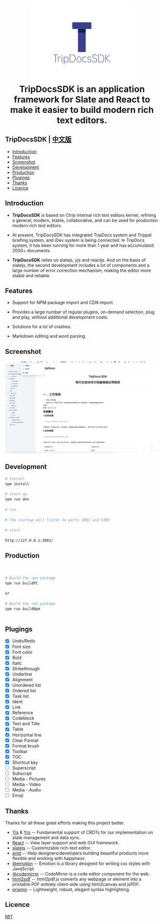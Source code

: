 <div align="center">

<h1 style="border-bottom: none">
     <img width="350" src="tripdocslogo.png" alt="logo" /><br />
    TripDocsSDK is an application  framework for Slate and React to make it easier to build modern rich text editors.
    <br>
</h1>

</div>

## TripDocsSDK | [中文版](readme.md)



<!-- MarkdownTOC -->

- [Introduction](#Introduction) 
- [Features](#Features) 
- [Screenshot](#Screenshot) 
- [Development](#Development) 
- [Production](#Production) 
- [Plugings](#Plugings) 
- [Thanks](#Thanks) 
- [Licence](#Licence)

<!-- /MarkdownTOC -->

## Introduction

 + **TripDocsSDK** is based on Ctrip internal  rich text editors kernel, refining a general, modern, stable, collaborative, and can be used for production  modern rich text editors.
 
+ At present, TripDocsSDK has integrated TripDocs system and Trippal briefing system, and iDev system is being connected. In TripDocs system, it has been running for more than 1 year and has accumulated 2000+ documents.
 
+ **TripDocsSDK** relies on slatejs, yjs and reactjs. And on the basis of slatejs, the second development  includes a lot of components and a large number of error correction mechanism, making the editor more stable and reliable.

## Features

- Support for NPM package import and CDN import.

- Provides a large number of regular plugins, on-demand selection, plug and play, without additional development costs.

- Solutions for a lot of crashes.

- Markdown editing and word parsing.

## Screenshot
![Screenshot](/tripdocs.png)

## Development

```bash
# Install
npm install

# start up
npm run dev

# run 

# The startup will listen to ports 3001 and 5385

# visit

http://127.0.0.1:3001/

```

## Production

```bash


# Build the npm package
npm run buildPC 

or

# Build the cdn package
npm run buildNpm 



```


## Plugings

- [x] Undo/Redo 
- [x] Font size 
- [x] Font color 
- [x] Bold 
- [x] Italic
- [x] Strikethrough
- [x] Underline 
- [x] Alignment 
- [x] Unordered list 
- [x] Ordered list 
- [x] Task list 
- [x] Ident
- [x] Link 
- [x] Reference
- [x] Codeblock
- [x] Text and Title
- [x] Table 
- [x] Horizontal line
- [x] Clear Format
- [x] Format brush 
- [x] Toolbar 
- [x] TOC 
- [x] Shortcut key 
- [ ] Superscript 
- [ ] Subscript 
- [ ] Media - Pictures 
- [ ] Media - Video 
- [ ] Media - Audio 
- [ ] Emoji

## Thanks

Thanks for all these great efforts  making this project better.

- [Yjs](https://github.com/yjs/yjs) & [Yrs](https://github.com/y-crdt/y-crdt) -- Fundamental support of CRDTs for our implementation on state management and data sync.
- [React](https://github.com/facebook/react) -- View layer support and web GUI framework.
- [slatejs](https://github.com/ianstormtaylor/slate) -- Customizable rich-text editor.
- [antd](https://ant.design/) -- Help designers/developers building beautiful products more flexible and working with happiness
- [@emotion](https://emotion.sh/docs/introduction) -- Emotion is a library designed for writing css styles with JavaScript.
- [@codemirror](https://codemirror.net/) -- CodeMirror is a code editor component for the web.
- [html2pdf](https://github.com/eKoopmans/html2pdf.js) -- html2pdf.js converts any webpage or element into a printable PDF entirely client-side using html2canvas and jsPDF.
- [prismjs](https://github.com/PrismJS/prism) -- Lightweight, robust, elegant syntax highlighting.

## Licence

[MIT](./License.md)
